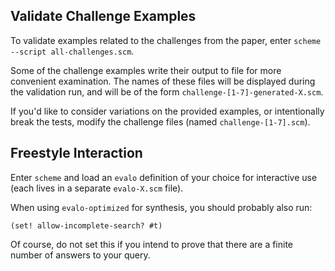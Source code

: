 ## Validate Challenge Examples

To validate examples related to the challenges from the paper, enter `scheme --script all-challenges.scm`.

Some of the challenge examples write their output to file for more convenient examination.  The names of these files will be displayed during the validation run, and will be of the form `challenge-[1-7]-generated-X.scm`.

If you'd like to consider variations on the provided examples, or intentionally break the tests, modify the challenge files (named `challenge-[1-7].scm`).


## Freestyle Interaction

Enter `scheme` and load an `evalo` definition of your choice for interactive use (each lives in a separate `evalo-X.scm` file).

When using `evalo-optimized` for synthesis, you should probably also run:

```
(set! allow-incomplete-search? #t)
```

Of course, do not set this if you intend to prove that there are a finite number of answers to your query.
